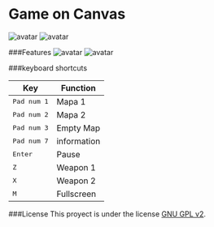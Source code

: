 Game on Canvas
===============

![avatar](http://i.imgur.com/A4GHjSq.jpg)
![avatar](http://i.imgur.com/6rR7iCL.jpg)

###Features
![avatar](http://i.imgur.com/N3nArah.gif)
![avatar](http://i.imgur.com/NvmMQFP.gif)

###keyboard shortcuts

| Key | Function |
|------|---------------|
| <kbd>Pad num 1</kbd> | Mapa 1
| <kbd>Pad num 2</kbd> | Mapa 2
| <kbd>Pad num 3</kbd> | Empty Map
| <kbd>Pad num 7</kbd> | information
| <kbd>Enter</kbd> | Pause
| <kbd>Z</kbd> | Weapon 1
| <kbd>X</kbd> | Weapon 2
| <kbd>M</kbd> | Fullscreen

###License
This proyect is under the license [GNU GPL v2](https://github.com/felipetiza/nave/blob/master/LICENSE).
